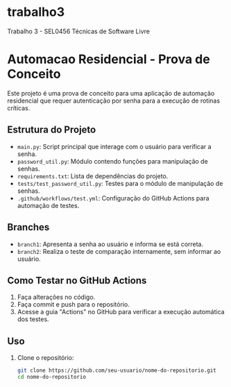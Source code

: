 # trabalho3
Trabalho 3 - SEL0456 Técnicas de Software Livre

# Automacao Residencial - Prova de Conceito

Este projeto é uma prova de conceito para uma aplicação de automação residencial que requer autenticação por senha para a execução de rotinas críticas.

## Estrutura do Projeto

- `main.py`: Script principal que interage com o usuário para verificar a senha.
- `password_util.py`: Módulo contendo funções para manipulação de senhas.
- `requirements.txt`: Lista de dependências do projeto.
- `tests/test_password_util.py`: Testes para o módulo de manipulação de senhas.
- `.github/workflows/test.yml`: Configuração do GitHub Actions para automação de testes.

## Branches

- `branch1`: Apresenta a senha ao usuário e informa se está correta.
- `branch2`: Realiza o teste de comparação internamente, sem informar ao usuário.

## Como Testar no GitHub Actions

1. Faça alterações no código.
2. Faça commit e push para o repositório.
3. Acesse a guia "Actions" no GitHub para verificar a execução automática dos testes.

## Uso

1. Clone o repositório:

   ```bash
   git clone https://github.com/seu-usuario/nome-do-repositorio.git
   cd nome-do-repositorio
